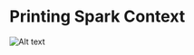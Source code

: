 # Printing Spark Context

![Alt text](/screen_shots/Sreenshot_6.png?raw=true "Simple Code on IPython Notebooks")
